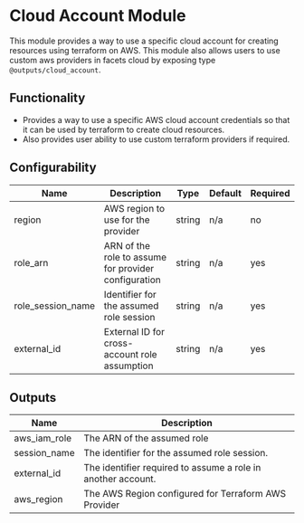 # Cloud Account Module

This module provides a way to use a specific cloud account for creating resources using terraform on AWS. This module also allows users to use custom aws providers in facets cloud by exposing type `@outputs/cloud_account`.

## Functionality

- Provides a way to use a specific AWS cloud account credentials so that it can be used by terraform to create cloud resources.
- Also provides user ability to use custom terraform providers if required.


## Configurability

| Name              | Description                                          | Type   | Default | Required |
| ----------------- | ---------------------------------------------------- | ------ | ------- | -------- |
| region            | AWS region to use for the provider                   | string | n/a     | no       |
| role_arn          | ARN of the role to assume for provider configuration | string | n/a     | yes      |
| role_session_name | Identifier for the assumed role session              | string | n/a     | yes      |
| external_id       | External ID for cross-account role assumption        | string | n/a     | yes      |

## Outputs

| Name         | Description                                                  |
| ------------ | ------------------------------------------------------------ |
| aws_iam_role | The ARN of the assumed role                                  |
| session_name | The identifier for the assumed role session.                 |
| external_id  | The identifier required to assume a role in another account. |
| aws_region   | The AWS Region configured for Terraform AWS Provider         |
